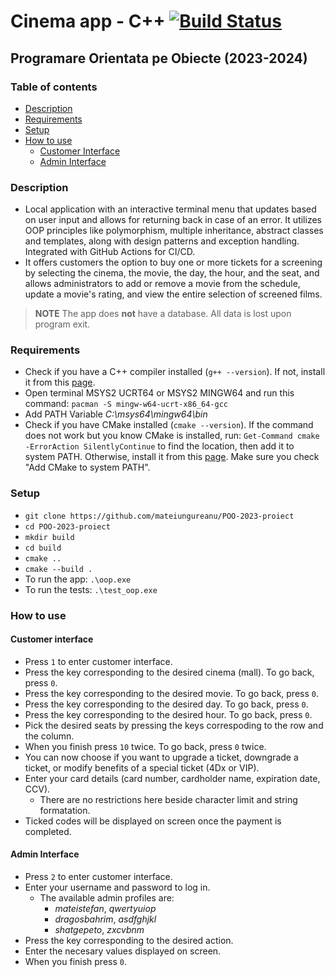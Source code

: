 # Cinema app - C++ [![Build Status](https://github.com/mateiungureanu/POO-2023-proiect/actions/workflows/cmake.yml/badge.svg)](https://github.com/mateiungureanu/POO-2023-proiect/actions)
## Programare Orientata pe Obiecte (2023-2024)

### Table of contents
+ [Description](#description)
+ [Requirements](#requirements)
+ [Setup](#setup)
+ [How to use](#how-to-use)
  + [Customer Interface](#customer-interface)
  + [Admin Interface](#admin-interface)

### Description

+ Local application with an interactive terminal menu that updates based on user input and allows for returning back in case of an error. It utilizes OOP principles like polymorphism, multiple inheritance, abstract classes and templates, along with design patterns and exception handling. Integrated with GitHub Actions for CI/CD.
+ It offers customers the option to buy one or more tickets for a screening by selecting the cinema, the movie, the day, the hour, and the seat, and allows administrators to add or remove a movie from the schedule, update a movie's rating, and view the entire selection of screened films.

> **NOTE**
> The app does **not** have a database. All data is lost upon program exit.

### Requirements

+ Check if you have a C++ compiler installed \(`g++ --version`\). If not, install it from this [page](https://www.msys2.org/).
+ Open terminal MSYS2 UCRT64 or MSYS2 MINGW64 and run this command: `pacman -S mingw-w64-ucrt-x86_64-gcc`
+ Add PATH Variable _C:\msys64\mingw64\bin_
+ Check if you have CMake installed \(`cmake --version`\). If the command does not work but you know CMake is installed, run: `Get-Command cmake -ErrorAction SilentlyContinue` to find the location, then add it to system PATH. Otherwise, install it from this [page](https://cmake.org/download/). Make sure you check "Add CMake to system PATH".


<!-- + Check if you have gtest installed \(`vcpkg --version`\). If not, install it by running these commands:
  + `git clone https://github.com/microsoft/vcpkg.git`
  + `cd vcpkg`
  + `.\bootstrap-vcpkg.bat`  

  Then add PATH Variable _C:\Users\\[your-user-name\]\vcpkg_ \(or whatever location you installed it to\).
+ Install gtest: `vcpkg install gtest` -->

### Setup

+ `git clone https://github.com/mateiungureanu/POO-2023-proiect`
+ `cd POO-2023-proiect`
+ `mkdir build`
+ `cd build`
+ `cmake ..`
+ `cmake --build .`
+ To run the app: `.\oop.exe`
+ To run the tests: `.\test_oop.exe`

### How to use

#### Customer interface

+ Press `1` to enter customer interface.
+ Press the key corresponding to the desired cinema (mall). To go back, press `0`.
+ Press the key corresponding to the desired movie. To go back, press `0`.
+ Press the key corresponding to the desired day. To go back, press `0`.
+ Press the key corresponding to the desired hour. To go back, press `0`.
+ Pick the desired seats by pressing the keys correspoding to the row and the column.
+ When you finish press `10` twice. To go back, press `0` twice. 
+ You can now choose if you want to upgrade a ticket, downgrade a ticket, or modify benefits of a special ticket \(4Dx or VIP\).
+ Enter your card details \(card number, cardholder name, expiration date, CCV\).
  + There are no restrictions here beside character limit and string formatation.
+ Ticked codes will be displayed on screen once the payment is completed.

#### Admin Interface

+ Press `2` to enter customer interface.
+ Enter your username and password to log in.
  + The available admin profiles are: 
    + _mateistefan_, _qwertyuiop_
    + _dragosbahrim_, _asdfghjkl_
    + _shatgepeto_, _zxcvbnm_
+ Press the key corresponding to the desired action.
+ Enter the necesary values displayed on screen.
+ When you finish press `0`.
